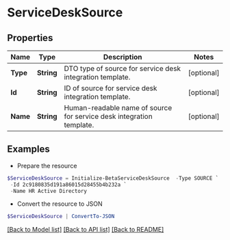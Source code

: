 # ServiceDeskSource
## Properties

Name | Type | Description | Notes
------------ | ------------- | ------------- | -------------
**Type** | **String** | DTO type of source for service desk integration template. | [optional] 
**Id** | **String** | ID of source for service desk integration template. | [optional] 
**Name** | **String** | Human-readable name of source for service desk integration template. | [optional] 

## Examples

- Prepare the resource
```powershell
$ServiceDeskSource = Initialize-BetaServiceDeskSource  -Type SOURCE `
 -Id 2c9180835d191a86015d28455b4b232a `
 -Name HR Active Directory
```

- Convert the resource to JSON
```powershell
$ServiceDeskSource | ConvertTo-JSON
```

[[Back to Model list]](../README.md#documentation-for-models) [[Back to API list]](../README.md#documentation-for-api-endpoints) [[Back to README]](../README.md)

